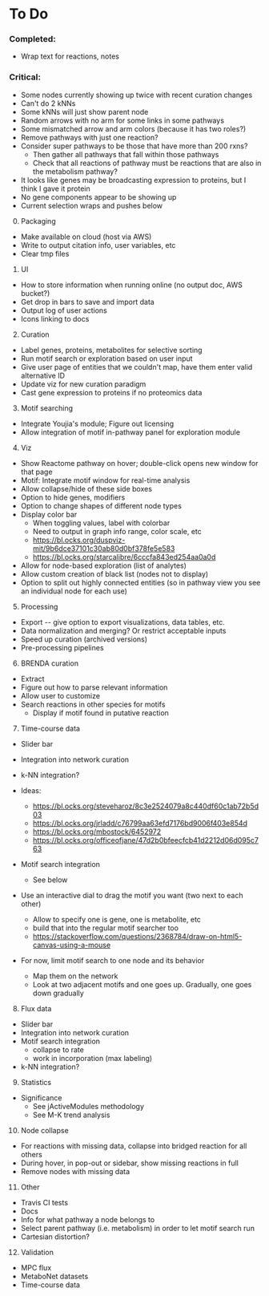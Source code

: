 # To Do

### Completed:
- Wrap text for reactions, notes

### Critical:
- Some nodes currently showing up twice with recent curation changes
- Can't do 2 kNNs
- Some kNNs will just show parent node
- Random arrows with no arm for some links in some pathways
- Some mismatched arrow and arm colors (because it has two roles?)
- Remove pathways with just one reaction?
- Consider super pathways to be those that have more than 200 rxns?
	- Then gather all pathways that fall within those pathways
	- Check that all reactions of pathway must be reactions that are also in the metabolism pathway?
- It looks like genes may be broadcasting expression to proteins, but I think I gave it protein
- No gene components appear to be showing up
- Current selection wraps and pushes below

0. Packaging
- Make available on cloud (host via AWS)
- Write to output citation info, user variables, etc
- Clear tmp files

1. UI
- How to store information when running online (no output doc, AWS bucket?)
- Get drop in bars to save and import data
- Output log of user actions
- Icons linking to docs

2. Curation
- Label genes, proteins, metabolites for selective sorting
- Run motif search or exploration based on user input
- Give user page of entities that we couldn't map, have them enter valid alternative ID
- Update viz for new curation paradigm
- Cast gene expression to proteins if no proteomics data

3. Motif searching
- Integrate Youjia's module; Figure out licensing
- Allow integration of motif in-pathway panel for exploration module

4. Viz
- Show Reactome pathway on hover; double-click opens new window for that page
- Motif: Integrate motif window for real-time analysis
- Allow collapse/hide of these side boxes
- Option to hide genes, modifiers
- Option to change shapes of different node types
- Display color bar
	- When toggling values, label with colorbar
	- Need to output in graph info range, color scale, etc
	- https://bl.ocks.org/duspviz-mit/9b6dce37101c30ab80d0bf378fe5e583
	- https://bl.ocks.org/starcalibre/6cccfa843ed254aa0a0d
- Allow for node-based exploration (list of analytes)
- Allow custom creation of black list (nodes not to display)
- Option to split out highly connected entities (so in pathway view you see an individual node for each use)

5. Processing
- Export -- give option to export visualizations, data tables, etc.
- Data normalization and merging? Or restrict acceptable inputs
- Speed up curation (archived versions)
- Pre-processing pipelines

6. BRENDA curation
- Extract
- Figure out how to parse relevant information
- Allow user to customize
- Search reactions in other species for motifs
	- Display if motif found in putative reaction  

7. Time-course data
- Slider bar
- Integration into network curation

- k-NN integration?
- Ideas:
	- https://bl.ocks.org/steveharoz/8c3e2524079a8c440df60c1ab72b5d03
	- https://bl.ocks.org/jrladd/c76799aa63efd7176bd9006f403e854d
	- https://bl.ocks.org/mbostock/6452972
	- https://bl.ocks.org/officeofjane/47d2b0bfeecfcb41d2212d06d095c763
- Motif search integration
	- See below
- Use an interactive dial to drag the motif you want (two next to each other)
	- Allow to specify one is gene, one is metabolite, etc
	- build that into the regular motif searcher too
	- https://stackoverflow.com/questions/2368784/draw-on-html5-canvas-using-a-mouse
- For now, limit motif search to one node and its behavior
	- Map them on the network
	- Look at two adjacent motifs and one goes up. Gradually, one goes down gradually

8. Flux data
- Slider bar
- Integration into network curation
- Motif search integration
	- collapse to rate
	- work in incorporation (max labeling)
- k-NN integration?

9. Statistics
- Significance
	- See jActiveModules methodology
	- See M-K trend analysis

10. Node collapse
- For reactions with missing data, collapse into bridged reaction for all others
- During hover, in pop-out or sidebar, show missing reactions in full
- Remove nodes with missing data

11. Other
- Travis CI tests
- Docs
- Info for what pathway a node belongs to
- Select parent pathway (i.e. metabolism) in order to let motif search run
- Cartesian distortion?

12. Validation
- MPC flux
- MetaboNet datasets
- Time-course data

